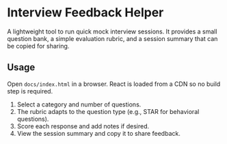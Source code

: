 # Interview Feedback Helper

A lightweight tool to run quick mock interview sessions. It provides a small question bank, a simple evaluation rubric, and a session summary that can be copied for sharing.

## Usage

Open `docs/index.html` in a browser. React is loaded from a CDN so no build step is required.

1. Select a category and number of questions.
2. The rubric adapts to the question type (e.g., STAR for behavioral questions).
3. Score each response and add notes if desired.
4. View the session summary and copy it to share feedback.
